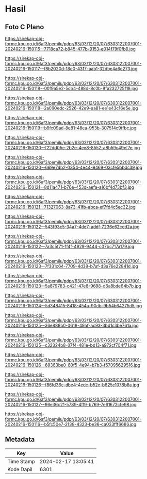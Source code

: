 # Hasil

## Foto C Plano

https://sirekap-obj-formc.kpu.go.id/6af3/pemilu/pdpr/63/03/12/20/07/6303122007001-20240216-150115--7718ca72-b845-477b-9153-e014f79f0fb9.jpg

https://sirekap-obj-formc.kpu.go.id/6af3/pemilu/pdpr/63/03/12/20/07/6303122007001-20240216-150117--f8b2020d-18c0-4317-aab1-32dbe4a6c273.jpg

https://sirekap-obj-formc.kpu.go.id/6af3/pemilu/pdpr/63/03/12/20/07/6303122007001-20240216-150118--00f9a5e2-5cb4-488d-8c0b-8fa232725f19.jpg

https://sirekap-obj-formc.kpu.go.id/6af3/pemilu/pdpr/63/03/12/20/07/6303122007001-20240216-150118--2a060edc-2526-42e9-aa81-ee1e43c16e5e.jpg

https://sirekap-obj-formc.kpu.go.id/6af3/pemilu/pdpr/63/03/12/20/07/6303122007001-20240216-150119--b9fc09ad-8e81-48ea-953b-307514c9ffbc.jpg

https://sirekap-obj-formc.kpu.go.id/6af3/pemilu/pdpr/63/03/12/20/07/6303122007001-20240216-150120--f22dd05e-2b2e-4ee8-8552-a8b59c49ef7e.jpg

https://sirekap-obj-formc.kpu.go.id/6af3/pemilu/pdpr/63/03/12/20/07/6303122007001-20240216-150120--669e74b2-0354-4e44-9469-03cfe5bbdc39.jpg

https://sirekap-obj-formc.kpu.go.id/6af3/pemilu/pdpr/63/03/12/20/07/6303122007001-20240216-150121--8d11a471-b76e-453d-aefa-a16bf4d73bf3.jpg

https://sirekap-obj-formc.kpu.go.id/6af3/pemilu/pdpr/63/03/12/20/07/6303122007001-20240216-150121--71327063-8a73-41fb-abca-ef7fd4c5ec32.jpg

https://sirekap-obj-formc.kpu.go.id/6af3/pemilu/pdpr/63/03/12/20/07/6303122007001-20240216-150122--543f93c5-34a7-4de7-addf-7236e62ced2a.jpg

https://sirekap-obj-formc.kpu.go.id/6af3/pemilu/pdpr/63/03/12/20/07/6303122007001-20240216-150122--7a3c5f71-1f4f-4929-9444-c07bc717a179.jpg

https://sirekap-obj-formc.kpu.go.id/6af3/pemilu/pdpr/63/03/12/20/07/6303122007001-20240216-150123--7f331c64-7709-4d38-b7af-d3a76e22841d.jpg

https://sirekap-obj-formc.kpu.go.id/6af3/pemilu/pdpr/63/03/12/20/07/6303122007001-20240216-150123--5a879783-c421-47e8-9698-d6a8bde64b7b.jpg

https://sirekap-obj-formc.kpu.go.id/6af3/pemilu/pdpr/63/03/12/20/07/6303122007001-20240216-150124--5d348415-8418-454a-90db-9b54b64275d5.jpg

https://sirekap-obj-formc.kpu.go.id/6af3/pemilu/pdpr/63/03/12/20/07/6303122007001-20240216-150125--36e888b0-0618-49af-ac93-3bd1c3be761a.jpg

https://sirekap-obj-formc.kpu.go.id/6af3/pemilu/pdpr/63/03/12/20/07/6303122007001-20240216-150125--c32324b8-07f4-481e-bd13-a972cf704f71.jpg

https://sirekap-obj-formc.kpu.go.id/6af3/pemilu/pdpr/63/03/12/20/07/6303122007001-20240216-150126--69363be0-60f5-4e94-b7b3-f57095629516.jpg

https://sirekap-obj-formc.kpu.go.id/6af3/pemilu/pdpr/63/03/12/20/07/6303122007001-20240216-150126--f86fd36c-dbe4-4edc-b52e-b625c1078b8a.jpg

https://sirekap-obj-formc.kpu.go.id/6af3/pemilu/pdpr/63/03/12/20/07/6303122007001-20240216-150127--96e36c21-5789-4ff9-b769-7e61672cfe98.jpg

https://sirekap-obj-formc.kpu.go.id/6af3/pemilu/pdpr/63/03/12/20/07/6303122007001-20240216-150116--b5fc50e7-2138-4323-be36-ca033fff6686.jpg


## Metadata

| Key        | Value               |
| ---------- | ------------------- |
| Time Stamp | 2024-02-17 13:05:41 |
| Kode Dapil | 6301                |




